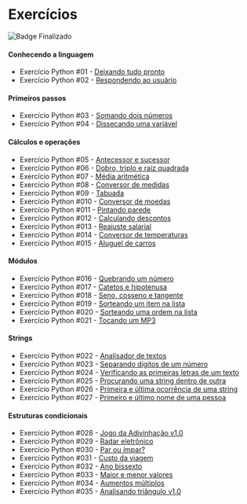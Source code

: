 # Exercícios
![Badge Finalizado](https://img.shields.io/badge/Finalizado-9%20de%20dezembro%20de%202021-green)
#### Conhecendo a linguagem

- Exercício Python #01 - [Deixando tudo pronto](./ex001.py)
- Exercício Python #02 - [Respondendo ao usuário](./ex002.py)

#### Primeiros passos

- Exercício Python #03 - [Somando dois números](./ex003.py)
- Exercício Python #04 - [Dissecando uma variável](./ex004.py)


#### Cálculos e operações

- Exercício Python #05 - [Antecessor e sucessor](./ex005.py)
- Exercício Python #06 - [Dobro, triplo e raiz quadrada](./ex006.py)
- Exercício Python #07 - [Média aritmética](./ex007.py)
- Exercício Python #08 - [Conversor de medidas](./ex008.py)
- Exercício Python #09 - [Tabuada](./ex009.py)
- Exercício Python #010 - [Conversor de moedas](./ex010.py)
- Exercício Python #011 - [Pintando parede](./ex011.py)
- Exercício Python #012 - [Calculando descontos](./ex012.py)
- Exercício Python #013 - [Reajuste salarial](./ex013.py)
- Exercício Python #014 - [Conversor de temperaturas](./ex014.py)
- Exercício Python #015 - [Aluguel de carros](./ex015.py)

#### Módulos

- Exercício Python #016 - [Quebrando um número](./ex016.py)
- Exercício Python #017 - [Catetos e hipotenusa](./ex017.py)
- Exercício Python #018 - [Seno, cosseno e tangente](./ex018.py)
- Exercício Python #019 - [Sorteando um item na lista](./ex019.py)
- Exercício Python #020 - [Sorteando uma ordem na lista](./ex020.py)
- Exercício Python #021 - [Tocando um MP3](./ex021.py)

#### Strings

- Exercício Python #022 - [Analisador de textos](./ex022.py)
- Exercício Python #023 - [Separando dígitos de um número](./ex023.py)
- Exercício Python #024 - [Verificando as primeiras letras de um texto](./ex024.py)
- Exercício Python #025 - [Procurando uma string dentro de outra](./ex025.py)
- Exercício Python #026 - [Primeira e última ocorrência de uma string](./ex026.py)
- Exercício Python #027 - [Primeiro e último nome de uma pessoa](./ex027.py)

#### Estruturas condicionais

- Exercício Python #028 - [Jogo da Adivinhação v1.0](./ex028.py)
- Exercício Python #029 - [Radar eletrônico](./ex029.py)
- Exercício Python #030 - [Par ou ímpar?](./ex030.py)
- Exercício Python #031 - [Custo da viagem](./ex031.py)
- Exercício Python #032 - [Ano bissexto](./ex032.py)
- Exercício Python #033 - [Maior e menor valores](./ex033.py)
- Exercício Python #034 - [Aumentos múltiplos](./ex034.py)
- Exercício Python #035 - [Analisando triângulo v1.0](./ex035.py)

